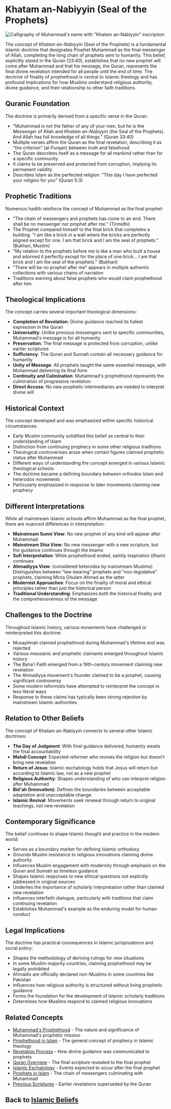 # Khatam an-Nabiyyin (Seal of the Prophets)

![Calligraphy of Muhammad's name with "Khatam an-Nabiyyin" inscription](khatam_an_nabiyyin.jpg)

The concept of *Khatam an-Nabiyyin* (Seal of the Prophets) is a fundamental Islamic doctrine that designates Prophet Muhammad as the final messenger of Allah, completing the long chain of prophets sent to humanity. This belief, explicitly stated in the Quran (33:40), establishes that no new prophet will come after Muhammad and that his message, the Quran, represents the final divine revelation intended for all people until the end of time. The doctrine of finality of prophethood is central to Islamic theology and has profound implications for how Muslims understand religious authority, divine guidance, and their relationship to other faith traditions.

## Quranic Foundation

The doctrine is primarily derived from a specific verse in the Quran:

- "Muhammad is not the father of any of your men, but he is the Messenger of Allah and *Khatam an-Nabiyyin* (the Seal of the Prophets). And Allah has full knowledge of all things." (Quran 33:40)
- Multiple verses affirm the Quran as the final revelation, describing it as "the criterion" (al-Furqan) between truth and falsehood
- The Quran describes itself as a message for all mankind rather than for a specific community
- It claims to be preserved and protected from corruption, implying its permanent validity
- Describes Islam as the perfected religion: "This day I have perfected your religion for you" (Quran 5:3)

## Prophetic Traditions

Numerous hadith reinforce the concept of Muhammad as the final prophet:

- "The chain of messengers and prophets has come to an end. There shall be no messenger nor prophet after me." (Tirmidhi)
- The Prophet compared himself to the final brick that completes a building: "I am like a brick in a wall where the bricks are perfectly aligned except for one. I am that brick and I am the seal of prophets." (Bukhari, Muslim)
- "My relation to the prophets before me is like a man who built a house and adorned it perfectly except for the place of one brick... I am that brick and I am the seal of the prophets." (Bukhari)
- "There will be no prophet after me" appears in multiple authentic collections with various chains of narration
- Traditions warning about false prophets who would claim prophethood after him

## Theological Implications

The concept carries several important theological dimensions:

- **Completion of Revelation**: Divine guidance reached its fullest expression in the Quran
- **Universality**: Unlike previous messengers sent to specific communities, Muhammad's message is for all humanity
- **Preservation**: The final message is protected from corruption, unlike earlier scriptures
- **Sufficiency**: The Quran and Sunnah contain all necessary guidance for humanity
- **Unity of Message**: All prophets taught the same essential message, with Muhammad delivering its final form
- **Continuity and Culmination**: Muhammad's prophethood represents the culmination of progressive revelation
- **Direct Access**: No new prophetic intermediaries are needed to interpret divine will

## Historical Context

The concept developed and was emphasized within specific historical circumstances:

- Early Muslim community solidified this belief as central to their understanding of Islam
- Distinction from continuing prophecy in some other religious traditions
- Theological controversies arose when certain figures claimed prophetic status after Muhammad
- Different ways of understanding the concept emerged in various Islamic theological schools
- The doctrine became a defining boundary between orthodox Islam and heterodox movements
- Particularly emphasized in response to later movements claiming new prophecy

## Different Interpretations

While all mainstream Islamic schools affirm Muhammad as the final prophet, there are nuanced differences in interpretation:

- **Mainstream Sunni View**: No new prophet of any kind will appear after Muhammad
- **Mainstream Shia View**: No new messenger with a new scripture, but the guidance continues through the Imams
- **Sufi Interpretation**: While prophethood ended, saintly inspiration (ilham) continues
- **Ahmadiyya View**: (considered heterodox by mainstream Muslims) Distinguishes between "law-bearing" prophets and "non-legislative" prophets, claiming Mirza Ghulam Ahmad as the latter
- **Modernist Approaches**: Focus on the finality of moral and ethical principles rather than just the historical person
- **Traditional Understanding**: Emphasizes both the historical finality and the comprehensiveness of the message

## Challenges to the Doctrine

Throughout Islamic history, various movements have challenged or reinterpreted this doctrine:

- Musaylimah claimed prophethood during Muhammad's lifetime and was rejected
- Various messianic and prophetic claimants emerged throughout Islamic history
- The Baha'i Faith emerged from a 19th-century movement claiming new revelation
- The Ahmadiyya movement's founder claimed to be a prophet, causing significant controversy
- Some modern reformists have attempted to reinterpret the concept in less literal ways
- Response to these claims has typically been strong rejection by mainstream Islamic authorities

## Relation to Other Beliefs

The concept of Khatam an-Nabiyyin connects to several other Islamic doctrines:

- **The Day of Judgment**: With final guidance delivered, humanity awaits the final accountability
- **Mahdi Concept**: Expected reformer who revives the religion but doesn't bring new revelation
- **Return of Jesus**: Islamic eschatology holds that Jesus will return but according to Islamic law, not as a new prophet
- **Religious Authority**: Shapes understanding of who can interpret religion after Muhammad
- **Bid'ah (Innovation)**: Defines the boundaries between acceptable adaptation and unacceptable change
- **Islamic Revival**: Movements seek renewal through return to original teachings, not new revelation

## Contemporary Significance

The belief continues to shape Islamic thought and practice in the modern world:

- Serves as a boundary marker for defining Islamic orthodoxy
- Grounds Muslim resistance to religious innovations claiming divine authority
- Influences Muslim engagement with modernity through emphasis on the Quran and Sunnah as timeless guidance
- Shapes Islamic responses to new ethical questions not explicitly addressed in original sources
- Underlies the importance of scholarly interpretation rather than claimed new revelation
- Influences interfaith dialogue, particularly with traditions that claim continuing revelation
- Establishes Muhammad's example as the enduring model for human conduct

## Legal Implications

The doctrine has practical consequences in Islamic jurisprudence and social policy:

- Shapes the methodology of deriving rulings for new situations
- In some Muslim-majority countries, claiming prophethood may be legally prohibited
- Ahmadis are officially declared non-Muslims in some countries like Pakistan
- Influences how religious authority is structured without living prophetic guidance
- Forms the foundation for the development of Islamic scholarly traditions
- Determines how Muslims respond to claimed religious innovations

## Related Concepts

- [Muhammad's Prophethood](./muhammad_prophethood.md) - The nature and significance of Muhammad's prophetic mission
- [Prophethood in Islam](./prophethood.md) - The general concept of prophecy in Islamic theology
- [Revelation Process](./wahy.md) - How divine guidance was communicated to prophets
- [Quran Overview](./quran_overview.md) - The final scripture revealed to the final prophet
- [Islamic Eschatology](./signs_end_times.md) - Events expected to occur after the final prophet
- [Prophets in Islam](./prophets.md) - The chain of messengers culminating with Muhammad
- [Previous Scriptures](./previous_scriptures.md) - Earlier revelations superseded by the Quran

## Back to [Islamic Beliefs](./README.md)
